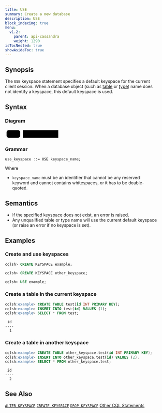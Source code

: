 ```yaml
---
title: USE
summary: Create a new database
description: USE
block_indexing: true
menu:
  v1.2:
    parent: api-cassandra
    weight: 1290
isTocNested: true
showAsideToc: true
---
```


## Synopsis
The `USE` keyspace statement specifies a default keyspace for the current client session. When a database object (such as [table](../ddl_create_table) or [type](../ddl_create_type)) name does not identify a keyspace, this default keyspace is used.

## Syntax

### Diagram
<svg class="rrdiagram" version="1.1" xmlns:xlink="http://www.w3.org/1999/xlink" xmlns="http://www.w3.org/2000/svg" width="181" height="35" viewbox="0 0 181 35"><path class="connector" d="M0 22h5m45 0h10m116 0h5"/><rect class="literal" x="5" y="5" width="45" height="25" rx="7"/><text class="text" x="15" y="22">USE</text><a xlink:href="../grammar_diagrams#keyspace-name"><rect class="rule" x="60" y="5" width="116" height="25"/><text class="text" x="70" y="22">keyspace_name</text></a></svg>

### Grammar
```
use_keyspace ::= USE keyspace_name;
```
Where

- `keyspace_name` must be an identifier that cannot be any reserved keyword and cannot contains whitespaces, or it has to be double-quoted.

## Semantics

- If the specified keyspace does not exist, an error is raised.
- Any unqualified table or type name will use the current default keyspace (or raise an error if no keyspace is set).

## Examples
### Create and use keyspaces

```sql
cqlsh> CREATE KEYSPACE example;
```

```sql
cqlsh> CREATE KEYSPACE other_keyspace;
```

```sql
cqlsh> USE example;
```

### Create a table in the current keyspace

``` sql
cqlsh:example> CREATE TABLE test(id INT PRIMARY KEY);
cqlsh:example> INSERT INTO test(id) VALUES (1);
cqlsh:example> SELECT * FROM test;
```
```
 id
----
  1
```

### Create a table in another keyspace

``` sql
cqlsh:example> CREATE TABLE other_keyspace.test(id INT PRIMARY KEY);
cqlsh:example> INSERT INTO other_keyspace.test(id) VALUES (2);
cqlsh:example> SELECT * FROM other_keyspace.test;
```
```
 id
----
  2
```

## See Also
[`ALTER KEYSPACE`](../ddl_alter_keyspace)
[`CREATE KEYSPACE`](../ddl_create_keyspace)
[`DROP KEYSPACE`](../ddl_drop_keyspace)
[Other CQL Statements](..)
